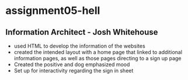 # assignment05-hell


## Information Architect - Josh Whitehouse
 - used HTML to develop the information of the websites
 - created the intended layout with a home page that linked to additional information pages, as well as those pages directing to a sign up page
 - Created the positive and dog emphasized mood
 - Set up for interactivity regarding the sign in sheet
